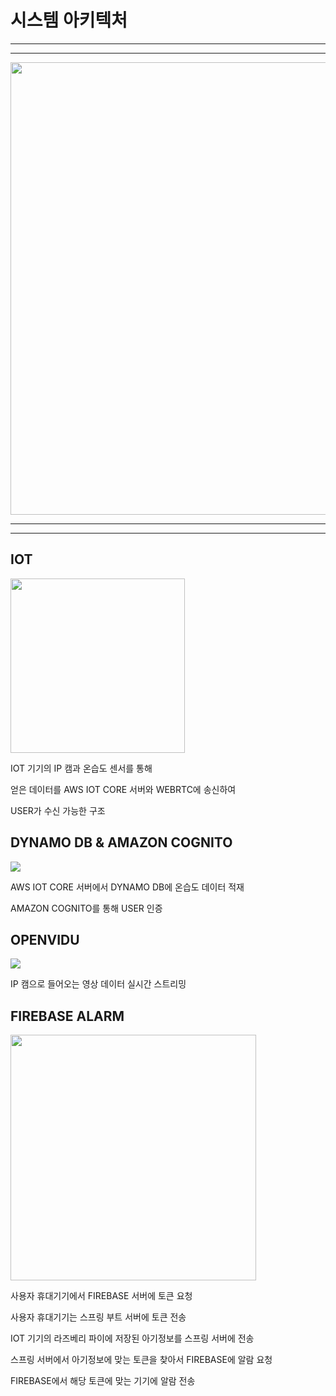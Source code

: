 # 시스템 아키텍처

---

---





<img src="file:///C:/Users/SSAFY/AppData/Roaming/marktext/images/6ec40421e9d382d02c56e70fafa98c13c5eb38b0.svg" title="" alt="" width="724">



---

---



## IOT

<img src="file:///C:/Users/SSAFY/AppData/Roaming/marktext/images/2023-05-16-13-56-06-image.png" title="" alt="" width="279">

IOT 기기의 IP 캠과 온습도 센서를 통해

얻은 데이터를 AWS IOT CORE 서버와 WEBRTC에 송신하여

USER가 수신 가능한 구조



## DYNAMO DB & AMAZON COGNITO

![](C:\Users\SSAFY\AppData\Roaming\marktext\images\2023-05-16-14-00-32-image.png)

AWS IOT CORE 서버에서 DYNAMO DB에 온습도 데이터 적재

AMAZON COGNITO를 통해 USER 인증



## OPENVIDU

![](C:\Users\SSAFY\AppData\Roaming\marktext\images\2023-05-16-14-03-04-image.png)

IP 캠으로 들어오는 영상 데이터 실시간 스트리밍



## FIREBASE ALARM

<img src="file:///C:/Users/SSAFY/AppData/Roaming/marktext/images/2023-05-16-14-12-39-image.png" title="" alt="" width="393">

사용자 휴대기기에서 FIREBASE 서버에 토큰 요청

사용자 휴대기기는 스프링 부트 서버에 토큰 전송

IOT 기기의 라즈베리 파이에 저장된 아기정보를 스프링 서버에 전송

스프링 서버에서 아기정보에 맞는 토큰을 찾아서 FIREBASE에 알람 요청

FIREBASE에서 해당 토큰에 맞는 기기에 알람 전송 








